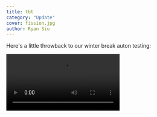 ```yaml
---
title: tbt
category: "Update"
cover: fission.jpg
author: Ryan Siu
---
```


Here's a little throwback to our winter break auton testing:

<video preload="auto" autoplay="autoplay" loop="loop"><source src="https://i.imgur.com/wlGl8zQ.mp4" type="video/mp4"></video>
